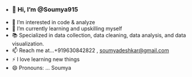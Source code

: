 - ### 👋 Hi, I’m @Soumya915
- 👀 I’m interested in code & analyze
- 🌱 I’m currently learning and upskilling myself
- 📚 Specialized in data collection, data cleaning, data analysis, and data visualization.
- 📫 Reach me at...+919630842822  ,   soumyadeshkar@gmail.com
- ⚡ I love learning new things
- 😄 Pronouns: ...  Soumya
<!---
Soumya915/Soumya915 is a ✨ special ✨ repository because its `README.md` (this file) appears on your GitHub profile.
You can click the Preview link to take a look at your changes.
--->
